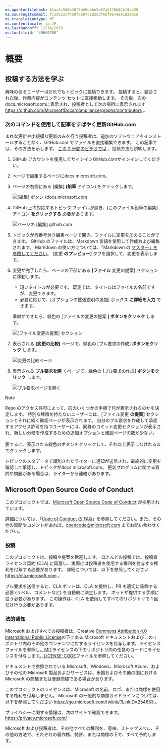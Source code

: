```yaml
---
ms.openlocfilehash: 61aafc556b30f5de9dabe5e67a5176b02b19ab28
ms.sourcegitcommit: fc1da22cf40dfd807c182d3f6df967eee192eacd
ms.translationtype: MT
ms.contentlocale: ja-JP
ms.lasthandoff: 12/14/2020
ms.locfileid: "49669708"
---
```

# <a name="overview"></a>概要

## <a name="learn-how-to-contribute"></a>投稿する方法を学ぶ

興味のあるユーザーはだれでもトピックに投稿できます。 投稿すると、結合された後、作業内容がコンテンツ セットに直接移動します。 その後、次のdocs.microsoft.comに表示され、投稿者として次の場所に表示されます <https://github.com/MicrosoftDocs/compliance/graphs/contributors> 。

### <a name="quickly-update-an-article-using-githubcom"></a>次のコマンドを使用して記事をすばやく更新GitHub.com

まれな更新や小規模な更新のみを行う投稿者は、追加のソフトウェアをインストールすることなく、GitHub.com でファイルを直接編集できます。 この記事では、その方法を示します。 [この 2 分間のビデオでは](https://www.microsoft.com/videoplayer/embed/RE1XQTG) 、投稿方法も説明します。

1. GitHub アカウントを使用してサインインGitHub.comサインインしてください。
2. ページで編集するページにdocs.microsoft.com。
3. ページの右側にある [編集] **(鉛筆** アイコン) をクリックします。

   ![[編集] ボタン (docs.microsoft.com](compliance/media/quick-update-edit.png)

4. GitHub 上の対応するトピック ファイルが開き、[このファイル鉛筆の編集] アイコン **をクリックする** 必要があります。

   ![ページの [編集] github.com](compliance/media/quick-update-github.png)

5. トピックが行番号付き編集ページで開き、ファイルに変更を加えることができます。 GitHub のファイルは、Markdown 言語を使用して作成および編集されます。 Markdown の使い方については、「Markdown の [マスター」を参照してください](https://guides.github.com/features/mastering-markdown/)。 [変更 **のプレビュー]** タブを選択して、変更を表示します。

6. 変更が完了したら、ページの下部にある **[ファイル** 変更の提案] セクションに移動します。

   - 短いタイトルが必要です。 既定では、タイトルはファイルの名前ですが、変更できます。
   - 必要に応じて、[オプションの拡張説明の追加] ボックス **に詳細を入力** できます。

   準備ができたら、緑色の [ファイルの変更の提案 **] ボタンをクリック** します。

   ![[ファイル変更の提案] セクション](compliance/media/propose-file-change.png)

7. 表示される **[変更の比較]** ページで、緑色の [プル要求の作成] **ボタンをクリック** します。

   ![変更の比較ページ](compliance/media/comparing-changes-page.png)

8. 表示される **プル要求を開** くページで、緑色の [プル要求の作成] **ボタンをクリック** します。

   ![プル要求ページを開く](compliance/media/open-a-pull-request-page.png)

> [!NOTE]
> Repo のアクセス許可によって、前のいくつかの手順で何が表示されるのかを決定します。 特別な権限を持たないユーザーには、[ファイル変更 **の提案]** セクションとそれに続く確認ページが表示されます。 自分のプル要求を作成して承認するアクセス許可を持つユーザーには、同様のコミット変更セクションが表示され、新しい分岐を作成するための追加オプションと確認ページの数が少ない。<br/><br/>要するに、表示される緑色のボタンをクリックして、それ以上表示しなけれるまでクリックします。

トピックのメタデータで識別されたライターに通知が送信され、最終的に変更を確認して承認し、トピックがdocs.microsoft.com。 更新プログラムに関する質問や問題がある場合は、ライターから連絡があります。

## <a name="microsoft-open-source-code-of-conduct"></a>Microsoft Open Source Code of Conduct

このプロジェクトでは、[Microsoft Open Source Code of Conduct](https://opensource.microsoft.com/codeofconduct/) が採用されています。

詳細については、「[Code of Conduct の FAQ](https://opensource.microsoft.com/codeofconduct/faq/)」を参照してください。また、その他の質問やコメントがあれば、[opencode@microsoft.com](mailto:opencode@microsoft.com) までお問い合わせください。

### <a name="contributing"></a>投稿

このプロジェクトは、投稿や提案を歓迎します。  ほとんどの投稿では、投稿者ライセンス契約 (CLA) に同意し、実際には投稿者を使用する権利を付与する権利を付与する必要があります。 詳細については、以下を参照してください <https://cla.microsoft.com> 。

プル要求を送信すると、CLA ボットは、CLA を提供し、PR を適切に装飾する必要 (ラベル、コメントなど) を自動的に決定します。 ボットが提供する手順に従う必要があります。 この操作は、CLA を使用してすべてのリポジトリで 1 回だけ行う必要があります。

### <a name="legal-notices"></a>法的通知

Microsoft およびすべての投稿者は、Creative [Commons Attribution 4.0 International Public License](https://creativecommons.org/licenses/by/4.0/legalcode)の下にある Microsoft ドキュメントおよびこのリポジトリ[](LICENSE)内のその他のコンテンツに対するライセンスを付与します。ライセンス ファイルを参照し[、MIT](https://opensource.org/licenses/MIT)ライセンスの下のリポジトリ内の任意のコードにライセンスを付与します[。LICENSE-CODE](LICENSE-CODE)ファイルを参照してください。

ドキュメントで参照されている Microsoft、Windows、Microsoft Azure、およびその他の Microsoft 製品およびサービスは、米国およびその他の国における Microsoft の商標または登録商標である場合があります。

このプロジェクトのライセンスは、Microsoft の名前、ロゴ、または商標を使用する権利を付与しません。 Microsoft の一般的な商標ガイドラインについては、以下を参照してください <https://go.microsoft.com/fwlink/?LinkID=254653> 。

プライバシーに関する情報は、次のサイトで確認できます。 <https://privacy.microsoft.com/>

Microsoft および投稿者は、その他すべての権利を、意味、ストップスペル、その他の方法で、それぞれの著作権、特許、または商標の下で、すべて予約します。
